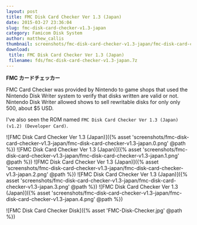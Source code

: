 ```yaml
---
layout: post
title: FMC Disk Card Checker Ver 1.3 (Japan)
date: 2015-03-27 23:36:04
slug: fmc-disk-card-checker-v1.3-japan
category: Famicom Disk System
author: matthew_callis
thumbnail: screenshots/fmc-disk-card-checker-v1.3-japan/fmc-disk-card-checker-v1.3-japan.0.png
download:
 title: FMC Disk Card Checker Ver 1.3 (Japan)
 filename: fds/fmc-disk-card-checker-v1.3-japan.7z
---
```


__FMC カードチェッカー__

FMC Card Checker was provided by Nintendo to game shops that used the Nintendo Disk Writer system to verify that disks written are valid or not.  Nintendo Disk Writer allowed shows to sell rewritable disks for only only 500, about $5 USD.

I've also seen the ROM named `FMC Disk Card Checker Ver 1.3 (Japan) (v1.2) (Developer Card)`.

![FMC Disk Card Checker Ver 1.3 (Japan)]({% asset 'screenshots/fmc-disk-card-checker-v1.3-japan/fmc-disk-card-checker-v1.3-japan.0.png' @path %})
![FMC Disk Card Checker Ver 1.3 (Japan)]({% asset 'screenshots/fmc-disk-card-checker-v1.3-japan/fmc-disk-card-checker-v1.3-japan.1.png' @path %})
![FMC Disk Card Checker Ver 1.3 (Japan)]({% asset 'screenshots/fmc-disk-card-checker-v1.3-japan/fmc-disk-card-checker-v1.3-japan.2.png' @path %})
![FMC Disk Card Checker Ver 1.3 (Japan)]({% asset 'screenshots/fmc-disk-card-checker-v1.3-japan/fmc-disk-card-checker-v1.3-japan.3.png' @path %})
![FMC Disk Card Checker Ver 1.3 (Japan)]({% asset 'screenshots/fmc-disk-card-checker-v1.3-japan/fmc-disk-card-checker-v1.3-japan.4.png' @path %})

![FMC Disk Card Checker Disk]({% asset 'FMC-Disk-Checker.jpg' @path %})
